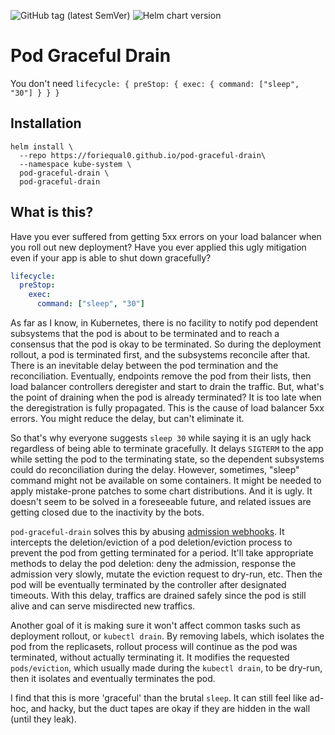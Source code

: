 ![GitHub tag (latest SemVer)](https://img.shields.io/github/v/tag/foriequal0/pod-graceful-drain) ![Helm chart version](https://img.shields.io/badge/dynamic/yaml?label=Helm%20chart&query=%24.entries[%22pod-graceful-drain%22][0].version&url=https%3A%2F%2Fforiequal0.github.io%2Fpod-graceful-drain%2Findex.yaml)

# Pod Graceful Drain

You don't need `lifecycle: { preStop: { exec: { command: ["sleep", "30"] } } }`

## Installation

```shell
helm install \
  --repo https://foriequal0.github.io/pod-graceful-drain\
  --namespace kube-system \
  pod-graceful-drain \
  pod-graceful-drain
```

## What is this?

Have you ever suffered from getting 5xx errors on your load balancer when you roll out new deployment?
Have you ever applied this ugly mitigation even if your app is able to shut down gracefully?

```yaml
lifecycle:
  preStop:
    exec:
      command: ["sleep", "30"]
```

As far as I know, in Kubernetes, there is no facility to notify pod dependent subsystems that the pod is about to be terminated and to reach a consensus that the pod is okay to be terminated.
So during the deployment rollout, a pod is terminated first, and the subsystems reconcile after that.
There is an inevitable delay between the pod termination and the reconciliation.
Eventually, endpoints remove the pod from their lists, then load balancer controllers deregister and start to drain the traffic.
But, what's the point of draining when the pod is already terminated?
It is too late when the deregistration is fully propagated. This is the cause of load balancer 5xx errors. You might reduce the delay, but can't eliminate it.

So that's why everyone suggests `sleep 30` while saying it is an ugly hack regardless of being able to terminate gracefully.
It delays `SIGTERM` to the app while setting the pod to the terminating state, so the dependent subsystems could do reconciliation during the delay.
However, sometimes, "sleep" command might not be available on some containers.
It might be needed to apply mistake-prone patches to some chart distributions.
And it is ugly. It doesn't seem to be solved in a foreseeable future, and related issues are getting closed due to the inactivity by the bots.

`pod-graceful-drain` solves this by abusing [admission webhooks][admission-webhook].
It intercepts the deletion/eviction of a pod deletion/eviction process to prevent the pod from getting terminated for a period.
It'll take appropriate methods to delay the pod deletion: deny the admission, response the admission very slowly, mutate the eviction request to dry-run, etc.
Then the pod will be eventually terminated by the controller after designated timeouts.
With this delay, traffics are drained safely since the pod is still alive and can serve misdirected new traffics.

[admission-webhook]: https://kubernetes.io/docs/reference/access-authn-authz/extensible-admission-controllers

Another goal of it is making sure it won't affect common tasks such as deployment rollout, or `kubectl drain`.
By removing labels, which isolates the pod from the replicasets, rollout process will continue as the pod was terminated, without actually terminating it.
It modifies the requested `pods/eviction`, which usually made during the `kubectl drain`, to be dry-run, then it isolates and eventually terminates the pod.

I find that this is more 'graceful' than the brutal `sleep`. It can still feel like ad-hoc, and hacky, but the duct tapes are okay if they are hidden in the wall (until they leak).

